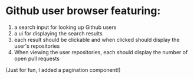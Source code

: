 # Github user browser featuring:

1.  a search input for looking up Github users
2.  a ui for displaying the search results
3.  each result should be clickable and when clicked should display the user's repositories
4.  When viewing the user repositories, each should display the number of open pull requests

(Just for fun, I added a pagination component!)
